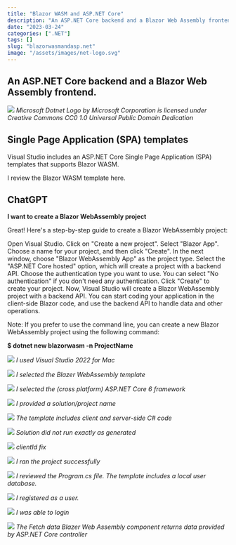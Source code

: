 ```yaml
---
title: "Blazor WASM and ASP.NET Core"
description: "An ASP.NET Core backend and a Blazor Web Assembly frontend."
date: "2023-03-24"
categories: [".NET"]
tags: []
slug: "blazorwasmandasp.net"
image: "/assets/images/net-logo.svg"
---
```


## An ASP.NET Core backend and a Blazor Web Assembly frontend.

![](/assets/images/blazorwasmandasp.net/net-logo.svg)
*Microsoft Dotnet Logo by Microsoft Corporation is licensed under Creative Commons CC0 1.0 Universal Public Domain Dedication*


## Single Page Application (SPA) templates

Visual Studio includes an ASP.NET Core Single Page Application (SPA) templates that supports Blazor WASM.

I review the Blazor WASM template here.


## ChatGPT

**I want to create a Blazor WebAssembly project**

Great! Here's a step-by-step guide to create a Blazor WebAssembly project:

Open Visual Studio.
Click on "Create a new project".
Select "Blazor App".
Choose a name for your project, and then click "Create".
In the next window, choose "Blazor WebAssembly App" as the project type.
Select the "ASP.NET Core hosted" option, which will create a project with a backend API.
Choose the authentication type you want to use. You can select "No authentication" if you don't need any authentication.
Click "Create" to create your project.
Now, Visual Studio will create a Blazor WebAssembly project with a backend API. You can start coding your application in the client-side Blazor code, and use the backend API to handle data and other operations.

Note: If you prefer to use the command line, you can create a new Blazor WebAssembly project using the following command:

**$ dotnet new blazorwasm -n ProjectName**

![](/assets/images/blazorwasmandasp.net/screen-shot-2023-03-22-at-9.16.36-am-1440x880.png)
*I used Visual Studio 2022 for Mac*

![](/assets/images/blazorwasmandasp.net/screen-shot-2023-03-25-at-11.36.56-am-1380x978.png)
*I selected the Blazer WebAssembly template*

![](/assets/images/blazorwasmandasp.net/screen-shot-2023-03-25-at-11.37.08-am-1800x1276.png)
*I selected the (cross platform) ASP.NET Core 6 framework*

![](/assets/images/blazorwasmandasp.net/screen-shot-2023-03-25-at-11.37.31-am-1794x1272.png)
*I provided a solution/project name*

![](/assets/images/blazorwasmandasp.net/screen-shot-2023-03-25-at-11.57.21-am-1836x1014.png)
*The template includes client and server-side C# code*

![](/assets/images/blazorwasmandasp.net/screen-shot-2023-03-25-at-11.58.50-am-1836x925.png)
*Solution did not run exactly as generated*

![](/assets/images/blazorwasmandasp.net/screen-shot-2023-03-25-at-11.59.14-am-1836x910.png)
*clientId fix*

![](/assets/images/blazorwasmandasp.net/screen-shot-2023-03-25-at-11.59.37-am-1836x1030.png)
*I ran the project successfully*

![](/assets/images/blazorwasmandasp.net/screen-shot-2023-03-25-at-11.59.54-am-1836x743.png)
*I reviewed the Program.cs file. The template includes a local user database.*

![](/assets/images/blazorwasmandasp.net/screen-shot-2023-03-25-at-12.06.17-pm-1836x704.png)
*I registered as a user.*

![](/assets/images/blazorwasmandasp.net/screen-shot-2023-03-25-at-12.06.28-pm-1836x651.png)
*I was able to login*

![](/assets/images/blazorwasmandasp.net/screen-shot-2023-03-25-at-12.06.35-pm-1836x674.png)
*The Fetch data Blazer Web Assembly component returns data provided by ASP.NET Core controller*
